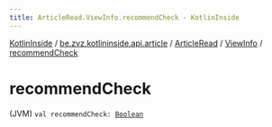```yaml
---
title: ArticleRead.ViewInfo.recommendCheck - KotlinInside
---
```


[KotlinInside](../../../index.html) / [be.zvz.kotlininside.api.article](../../index.html) / [ArticleRead](../index.html) / [ViewInfo](index.html) / [recommendCheck](./recommend-check.html)

# recommendCheck

(JVM) `val recommendCheck: `[`Boolean`](https://kotlinlang.org/api/latest/jvm/stdlib/kotlin/-boolean/index.html)